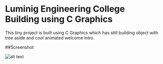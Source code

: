 # Luminig Engineering College Building using C Graphics
This tiny project is built using C Graphics which has still building object with tree aside and cool animated welcome intro.

##Screenshot

![alt text](https://raw.githubusercontent.com/milantarami/LEC-building-using-C-Graphics/Screenshot.png)

